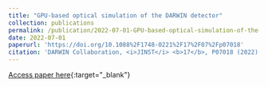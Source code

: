 ```yaml
---
title: "GPU-based optical simulation of the DARWIN detector"
collection: publications
permalink: /publication/2022-07-01-GPU-based-optical-simulation-of-the-DARWIN-detector
date: 2022-07-01
paperurl: 'https://doi.org/10.1088%2F1748-0221%2F17%2F07%2Fp07018'
citation: 'DARWIN Collaboration, <i>JINST</i> <b>17</b>, P07018 (2022)'
---
```

[Access paper here](https://doi.org/10.1088%2F1748-0221%2F17%2F07%2Fp07018){:target="_blank"}
